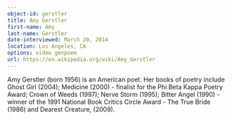 ```yaml
---
object-id: gerstler
title: Amy Gerstler    
first-name: Amy
last-name: Gerstler
date-interviewed: March 20, 2014
location: Los Angeles, CA
options: video genpoem
url: https://en.wikipedia.org/wiki/Amy_Gerstler
---
```


Amy Gerstler (born 1956) is an American poet. Her books of poetry include Ghost Girl (2004); Medicine (2000) - finalist for the Phi Beta Kappa Poetry Award; Crown of Weeds (1997); Nerve Storm (1995); Bitter Angel (1990) - winner of the 1991 National Book Critics Circle Award - The True Bride (1986) and Dearest Creature, (2009).
